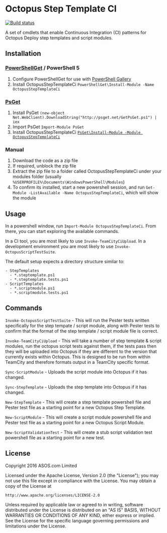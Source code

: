 # Octopus Step Template CI
[![Build status](https://ci.appveyor.com/api/projects/status/lxkpk7itkcmho5a8?svg=true)](https://ci.appveyor.com/project/paulmarsy/octopussteptemplateci)

A set of cmdlets that enable Continuous Integration (CI) patterns for Octopus Deploy step templates and script modules.

## Installation

### [PowerShellGet](https://technet.microsoft.com/en-us/library/dn807169.aspx) / PowerShell 5
1. Configure PowerShellGet for use with [PowerShell Gallery](https://www.powershellgallery.com/GettingStarted)
2. Install OctopusStepTemplateCi `PowerShellGet\Install-Module -Name OctopusStepTemplateCi`

### [PsGet](http://psget.net) ###
1. Install PsGet `(new-object Net.WebClient).DownloadString("http://psget.net/GetPsGet.ps1") | iex`
2. Import PsGet `Import-Module PsGet`
2. Install OctopusStepTemplateCi [`PsGet\Install-Module -Module OctopusStepTemplateCi`](http://psget.net/directory/OctopusStepTemplateCi/)

### Manual ###
1. Download the code as a zip file 
2. If required, unblock the zip file
3. Extract the zip file to a folder called OctopusStepTemplateCi under your modules folder (usually `%USERPROFILE%\Documents\WindowsPowerShell\Modules`)
4. To confirm its installed, start a new powershell session, and run `Get-Module -ListAvailable -Name OctopusStepTemplateCi`, which will show the module

## Usage

In a powershell window, run `Import-Module OctopusStepTemplateCi`. From there, you can start exploring the available commands.

In a CI tool, you are most likely to use `Invoke-TeamCityCiUpload`. In a development environment you are most likely to use `Invoke-OctopusScriptTestSuite`.

The default setup expects a directory structure similar to:

```
- StepTemplates
  - *.steptemplate.ps1
  - *.steptemplate.tests.ps1
- ScriptTemplates
  - *.scriptmodule.ps1 
  - *.scriptmodule.tests.ps1
```

## Commands

`Invoke-OctopusScriptTestSuite` - This will run the Pester tests written specifically for the step tempate / script module, along with Pester tests to confirm that the format of the step template / script module file is correct.

`Invoke-TeamCityCiUpload` - This will take a number of step template & script modules, run the octopus script tests against them, if the tests pass then they will be uploaded into Octopus if they are different to the version that currently exists within Octopus. This is designed to be run from within TeamCity and therefore formats output in a TeamCity specific format.

`Sync-ScriptModule` - Uploads the script module into Octopus if it has changed.

`Sync-StepTemplate` - Uploads the step template into Octopus if it has changed.

`New-StepTemplate` - This will create a step template powershell file and Pester test file as a starting point for a new Octopus Step Template.

`New-ScriptModule` - This will create a script module powershell file and Pester test file as a starting point for a new Octopus Script Module.

`New-ScriptValidationTest` - This will create a stub script validation test powershell file as a starting point for a new test.

## License

Copyright 2016 ASOS.com Limited

Licensed under the Apache License, Version 2.0 (the "License");
you may not use this file except in compliance with the License.
You may obtain a copy of the License at

    http://www.apache.org/licenses/LICENSE-2.0

Unless required by applicable law or agreed to in writing, software
distributed under the License is distributed on an "AS IS" BASIS,
WITHOUT WARRANTIES OR CONDITIONS OF ANY KIND, either express or implied.
See the License for the specific language governing permissions and
limitations under the License.

